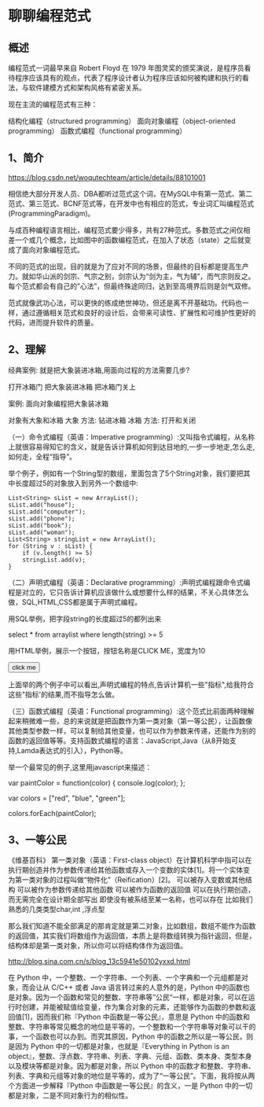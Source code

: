 # 聊聊编程范式

## 概述
编程范式一词最早来自 Robert Floyd 在 1979 年图灵奖的颁奖演说，是程序员看待程序应该具有的观点，代表了程序设计者认为程序应该如何被构建和执行的看法，与软件建模方式和架构风格有紧密关系。

现在主流的编程范式有三种：

结构化编程（structured programming）
面向对象编程（object-oriented programming）
函数式编程（functional programming）

## 1、简介
https://blog.csdn.net/woqutechteam/article/details/88101001

相信绝大部分开发人员、DBA都听过范式这个词，在MySQL中有第一范式、第二范式、第三范式、BCNF范式等，在开发中也有相应的范式，专业词汇叫编程范式(ProgrammingParadigm)。

与成百种编程语言相比，编程范式要少得多，共有27种范式。多数范式之间仅相差一个或几个概念，比如图中的函数编程范式，在加入了状态（state）之后就变成了面向对象编程范式。

不同的范式的出现，目的就是为了应对不同的场景，但最终的目标都是提高生产力。就如华山派的剑宗、气宗之别，剑宗认为“剑为主，气为辅”，而气宗则反之。每个范式都会有自己的”心法”，但最终殊途同归，达到至高境界后则是剑气双修。

范式就像武功心法，可以更快的练成绝世神功，但还是离不开基础功。代码也一样，通过遵循相关范式和良好的设计后，会带来可读性、扩展性和可维护性更好的代码，进而提升软件的质量。

## 2、理解
经典案例: 就是把大象装进冰箱,用面向过程的方法需要几步?

打开冰箱门
把大象装进冰箱
把冰箱门关上


案例: 面向对象编程把大象装冰箱

对象有大象和冰箱
大象
方法: 钻进冰箱
冰箱
方法: 打开和关闭


（一）命令式编程（英语：Imperative programming）:又叫指令式编程，从名称上就很容易得知它的含义，就是告诉计算机如何到达目地的,一步一步地走,怎么走,如何走，全程“指导”。

举个例子，例如有一个String型的数组，里面包含了5个String对象，我们要把其中长度超过5的对象放入到另外一个数组中:
```
List<String> sList = new ArrayList();
sList.add("house");
sList.add("computer");
sList.add("phone");
sList.add("book");
sList.add("woman");
List<String> stringList = new ArrayList();
for (String v : sList) {
	if (v.length() >= 5)
	stringList.add(v);
}
```
（二）声明式编程（英语：Declarative programming）:声明式编程跟命令式编程是对立的，它只告诉计算机应该做什么或想要什么样的结果，不关心具体怎么做，SQL,HTML,CSS都是属于声明式编程。

用SQL举例，把字段string的长度超过5的都列出来

select * from arraylist where length(string) >= 5

用HTML举例，展示一个按钮，按钮名称是CLICK ME，宽度为10

<input type="button" value="click me" width="10"/>

上面举的两个例子中可以看出,声明式编程的特点,告诉计算机一些"指标",给我符合这些"指标'的结果,而不指导怎么做。

（三）函数式编程（英语：Functional programming）:这个范式比前面两种理解起来稍微难一些，总的来说就是把函数作为第一类对象（第一等公民），让函数像其他类型参数一样，可以复制给其他变量，也可以作为参数来传递，还能作为别的函数的返回值等等。支持函数式编程的语言：JavaScript,Java（从8开始支持,Lamda表达式的引入），Python等。

举一个最常见的例子,这里用javascript来描述：

var paintColor = function(color) { console.log(color); };

var colors = ["red", "blue", "green"];

colors.forEach(paintColor);

## 3、一等公民
《维基百科》
第一类对象（英语：First-class object）在计算机科学中指可以在执行期创造并作为参数传递给其他函数或存入一个变数的实体[1]。将一个实体变为第一类对象的过程叫做“物件化”（Reification）[2]。
可以被存入变数或其他结构
可以被作为参数传递给其他函数
可以被作为函数的返回值
可以在执行期创造，而无需完全在设计期全部写出
即使没有被系结至某一名称，也可以存在
比如我们熟悉的几类类型char,int ,浮点型

那么我们知道不能全部满足的那肯定就是第二对象，比如数组，数组不能作为函数的返回值，其实我们将数组作为返回值，本质上是将数组转换为指针返回，但是，结构体却是第一类对象，所以你可以将结构体作为返回值。

http://blog.sina.com.cn/s/blog_13c5941e50102yxxd.html

在 Python 中，一个整数、一个字符串、一个列表、一个字典和一个元组都是对象，而会让从 C/C++ 或者 Java 语言转过来的人意外的是，Python 中的函数也是对象。因为一个函数和常见的整数、字符串等”公民“一样，都是对象，可以在运行时创建，并能被赋值给变量，作为集合对象的元素，还能够作为函数的参数和返回值[1]，因而我们称『Python 中函数是一等公民』，意思是 Python 中的函数和整数、字符串等常见概念的地位是平等的，一个整数和一个字符串等对象可以干的事，一个函数也可以办到。而究其原因，Python 中的函数之所以是一等公民，则是因为 Python 中的一切都是对象，也就是『Everything in Python is an object』，整数、浮点数、字符串、列表、字典、元组、函数、类本身、类型本身以及模块等都是对象。因为都是对象，所以 Python 中的函数才和整数、字符串、列表、字典和元组等对象的地位是平等的，成为了“一等公民”。下面，我将按从两个方面进一步解释『Python 中函数是一等公民』的含义，一是 Python 中的一切都是对象，二是不同对象行为的相似性。






